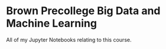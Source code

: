 # Brown Precollege Big Data and Machine Learning
All of my Jupyter Notebooks relating to this course.
